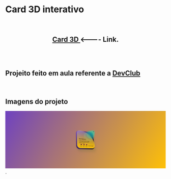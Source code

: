 <h1>Card 3D interativo</h1>
<br>
<center><h2> <a href="https://alissonclaro.github.io/Card3D-project/" target="_blank"> Card 3D </a>  <---- Link.</h2>  </center>
<br>
<br>
<h2>Projeito feito em aula referente a <a href="https://aulas.devclub.com.br">DevClub</a></h2>
<br>
<h2>Imagens do projeto</h2>
<img src="img site/site.png">
<br>
.
